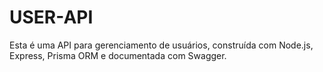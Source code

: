 # USER-API
 Esta é uma API para gerenciamento de usuários, construída com Node.js, Express, Prisma ORM e documentada com Swagger.
